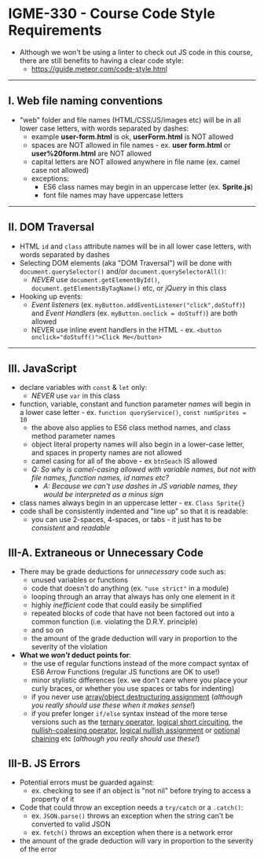 # IGME-330 - Course Code Style Requirements

- Although we won't be using a linter to check out JS code in this course, there are still benefits to having a clear code style:
  - https://guide.meteor.com/code-style.html

<hr>

## I. Web file naming conventions

- "web" folder and file names (HTML/CSS/JS/images etc) will be in all lower case letters, with words separated by dashes:
  - example **user-form.html** is ok, **userForm.html** is NOT allowed
  - spaces are NOT allowed in file names - ex. **user form.html** or **user%20form.html** are NOT allowed
  - capital letters are NOT allowed anywhere in file name (ex. camel case not allowed)
  - exceptions:
    - ES6 class names may begin in an uppercase letter (ex. **Sprite.js**)
    - font file names may have uppercase letters
    
<hr>

## II. DOM Traversal

- HTML `id` and `class` attribute names will be in all lower case letters, with words separated by dashes
- Selecting DOM elements (aka "DOM Traversal") will be done with `document.querySelector()` and/or `document.querySelectorAll()`:
  - *NEVER* use `document.getElementById()`, `document.getElementsByTagName()` etc, or *jQuery* in this class
- Hooking up events:
  - *Event listeners* (ex. `myButton.addEventListener("click",doStuff)`) and *Event Handlers* (ex. `myButton.onclick = doStuff)`) are both allowed
  - NEVER use inline event handlers in the HTML - ex. `<button onclick="doStuff()">Click Me</button>`

<hr>

## III. JavaScript

- declare variables with `const` & `let` only:
  - *NEVER* use `var` in this class
- function, variable, constant and function parameter *names* will begin in a lower case letter - ex. `function queryService()`, `const numSprites = 10`
  - the above also applies to ES6 class method names, and class method parameter names
  - object literal property names will also begin in a lower-case letter, and spaces in property names are not allowed
  - camel casing for all of the above - ex `btnSeach` IS allowed
  - *Q: So why is camel-casing allowed with variable names, but not with file names, function names, id names etc?*
    - *A: Because we can't use dashes in JS variable names, they would be interpreted as a minus sign*
- class names always begin in an uppercase letter - ex. `Class Sprite{}`
- code shall be consistently indented and "line up" so that it is readable:
  - you can use 2-spaces, 4-spaces, or tabs - it just has to be  *consistent* and *readable*

## III-A. Extraneous or Unnecessary Code

- There may be grade deductions for *unnecessary* code such as:
  - unused variables or functions
  - code that doesn't do anything (ex. `"use strict"` in a module)
  - looping through an array that always has only one element in it
  - highly *inefficient* code that could easily be simplified
  - repeated blocks of code that have not been factored out into a common function (i.e. violating the D.R.Y. principle)
  - and so on
  - the amount of the grade deduction will vary in proportion to the severity of the violation
- **What we *won't* deduct points for**:
  - the use of regular functions instead of the more compact syntax of ES6 Arrow Functions (regular JS functions are OK to use!)
  - minor stylistic differences (ex. we don't care where you place your curly braces, or whether you use spaces or tabs for indenting)
  - if you never use [array/object destructuring assignment](https://developer.mozilla.org/en-US/docs/Web/JavaScript/Reference/Operators/Destructuring_assignment) (*although you really should use these when it makes sense!*)
  - if you prefer longer `if/else` syntax instead of the more terse versions such as the [ternary operator](https://developer.mozilla.org/en-US/docs/Web/JavaScript/Reference/Operators/Conditional_Operator), [logical short circuiting](https://codeburst.io/javascript-what-is-short-circuit-evaluation-ff22b2f5608c?gi=523775959546), the [nullish-coalesing operator](https://developer.mozilla.org/en-US/docs/Web/JavaScript/Reference/Operators/Nullish_coalescing_operator), [logical nullish assignment](https://developer.mozilla.org/en-US/docs/Web/JavaScript/Reference/Operators/Logical_nullish_assignment) or [optional chaining](https://developer.mozilla.org/en-US/docs/Web/JavaScript/Reference/Operators/Optional_chaining) etc (*although you really should use these!*)


## III-B. JS Errors
- Potential errors must be guarded against:
  - ex. checking to see if an object is "not nil" before trying to access a property of it
- Code that could throw an exception needs a `try/catch` or a `.catch()`:
  - ex. `JSON.parse()` throws an exception when the string can't be converted to valid JSON
  - ex. `fetch()` throws an exception when there is a network error
- the amount of the grade deduction will vary in proportion to the severity of the error
